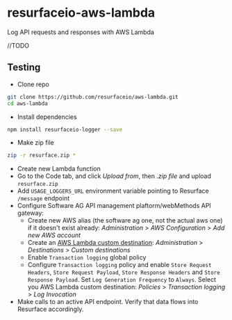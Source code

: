 # resurfaceio-aws-lambda
Log API requests and responses with AWS Lambda

//TODO

## Testing

- Clone repo
```bash
git clone https://github.com/resurfaceio/aws-lambda.git
cd aws-lambda
```
- Install dependencies
```bash
npm install resurfaceio-logger --save
```
- Make zip file
```bash
zip -r resurface.zip *
```

- Create new Lambda function
- Go to the Code tab, and click _Upload from_, then _.zip file_ and upload `resurface.zip`
- Add `USAGE_LOGGERS_URL` environment variable pointing to Resurface `/message` endpoint
- Configure Software AG API management plaftorm/webMethods API gateway:
  - Create new AWS alias (the software ag one, not the actual aws one) if it doesn't exist already: _Administration_ > _AWS Configuration_ > _Add new AWS account_
  - Create an [AWS Lambda custom destination](https://docs.webmethods.io/api/10.12.0/webmethods_api_cloud__api_gateway_user_s_guide/chapter14/#how-do-i-publish-data-to-an-aws-lambda-function-using-custom-destination): _Administration_ > _Destinations_ > _Custom destinations_
  - Enable `Transaction logging` global policy
  - Configure `Transaction logging` policy and enable `Store Request Headers`, `Store Request Payload`, `Store Response Headers` and `Store Response Payload`. Set `Log Generation Frequency` to `Always`. Select you AWS Lambda custom destination: _Policies_ > _Transaction logging_ > _Log Invocation_
- Make calls to an active API endpoint. Verify that data flows into Resurface accordingly.
